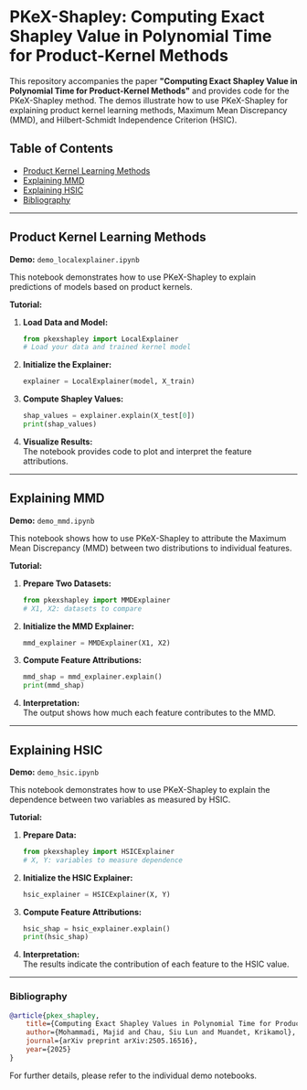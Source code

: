 # PKeX-Shapley: Computing Exact Shapley Value in Polynomial Time for Product-Kernel Methods

This repository accompanies the paper **"Computing Exact Shapley Value in Polynomial Time for Product-Kernel Methods"** and provides code for the PKeX-Shapley method. The demos illustrate how to use PKeX-Shapley for explaining product kernel learning methods, Maximum Mean Discrepancy (MMD), and Hilbert-Schmidt Independence Criterion (HSIC).

## Table of Contents

- [Product Kernel Learning Methods](#product-kernel-learning-methods)
- [Explaining MMD](#explaining-mmd)
- [Explaining HSIC](#explaining-hsic)
- [Bibliography](#bibliography)

---

## Product Kernel Learning Methods

**Demo:** `demo_localexplainer.ipynb`

This notebook demonstrates how to use PKeX-Shapley to explain predictions of models based on product kernels.

**Tutorial:**
1. **Load Data and Model:**
    ```python
    from pkexshapley import LocalExplainer
    # Load your data and trained kernel model
    ```
2. **Initialize the Explainer:**
    ```python
    explainer = LocalExplainer(model, X_train)
    ```
3. **Compute Shapley Values:**
    ```python
    shap_values = explainer.explain(X_test[0])
    print(shap_values)
    ```
4. **Visualize Results:**  
    The notebook provides code to plot and interpret the feature attributions.

---

## Explaining MMD

**Demo:** `demo_mmd.ipynb`

This notebook shows how to use PKeX-Shapley to attribute the Maximum Mean Discrepancy (MMD) between two distributions to individual features.

**Tutorial:**
1. **Prepare Two Datasets:**
    ```python
    from pkexshapley import MMDExplainer
    # X1, X2: datasets to compare
    ```
2. **Initialize the MMD Explainer:**
    ```python
    mmd_explainer = MMDExplainer(X1, X2)
    ```
3. **Compute Feature Attributions:**
    ```python
    mmd_shap = mmd_explainer.explain()
    print(mmd_shap)
    ```
4. **Interpretation:**  
    The output shows how much each feature contributes to the MMD.

---

## Explaining HSIC

**Demo:** `demo_hsic.ipynb`

This notebook demonstrates how to use PKeX-Shapley to explain the dependence between two variables as measured by HSIC.

**Tutorial:**
1. **Prepare Data:**
    ```python
    from pkexshapley import HSICExplainer
    # X, Y: variables to measure dependence
    ```
2. **Initialize the HSIC Explainer:**
    ```python
    hsic_explainer = HSICExplainer(X, Y)
    ```
3. **Compute Feature Attributions:**
    ```python
    hsic_shap = hsic_explainer.explain()
    print(hsic_shap)
    ```
4. **Interpretation:**  
    The results indicate the contribution of each feature to the HSIC value.

---

### Bibliography

```bibtex
@article{pkex_shapley,
    title={Computing Exact Shapley Values in Polynomial Time for Product-Kernel Methods},
    author={Mohammadi, Majid and Chau, Siu Lun and Muandet, Krikamol},
    journal={arXiv preprint arXiv:2505.16516},
    year={2025}
}
```

For further details, please refer to the individual demo notebooks.